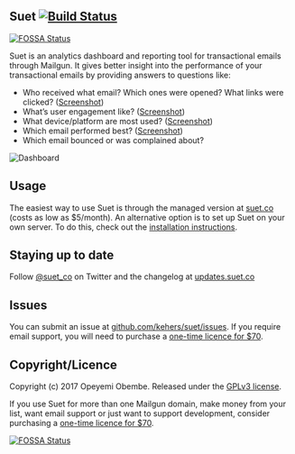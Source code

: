 ## Suet [![Build Status](https://travis-ci.org/kehers/suet.svg?branch=master)](https://travis-ci.org/kehers/suet)
[![FOSSA Status](https://app.fossa.io/api/projects/git%2Bgithub.com%2Fkehers%2Fsuet.svg?type=shield)](https://app.fossa.io/projects/git%2Bgithub.com%2Fkehers%2Fsuet?ref=badge_shield)

Suet is an analytics dashboard and reporting tool for transactional emails through Mailgun. It gives better insight into the performance of your transactional emails by providing answers to questions like: 

- Who received what email? Which ones were opened? What links were clicked? ([Screenshot](https://github.com/kehers/suet/raw/master/public_html/images/screenshots/feed.png))
- What’s user engagement like? ([Screenshot](https://github.com/kehers/suet/raw/master/public_html/images/screenshots/users.png))
- What device/platform are most used? ([Screenshot](https://github.com/kehers/suet/raw/master/public_html/images/screenshots/dashboard.png))
- Which email performed best? ([Screenshot](https://github.com/kehers/suet/raw/master/public_html/images/screenshots/email.png))
- Which email bounced or was complained about?

![Dashboard](https://github.com/kehers/suet/raw/master/public_html/images/screenshots/dashboard.png)

## Usage

The easiest way to use Suet is through the managed version at [suet.co](https://suet.co/) (costs as low as $5/month). An alternative option is to set up Suet on your own server. To do this, check out the [installation instructions](http://github.com/kehers/suet/blob/master/docs/installation.md).

## Staying up to date

Follow [@suet_co](http://twitter.com/suet_co) on Twitter and the changelog at [updates.suet.co](http://updates.suet.co)

## Issues

You can submit an issue at [github.com/kehers/suet/issues](http://github.com/kehers/suet/issues). If you require email support, you will need to purchase a [one-time licence for $70](https://pay.paddle.com/checkout/515197).

## Copyright/Licence

Copyright (c) 2017 Opeyemi Obembe. Released under the [GPLv3 license](https://www.gnu.org/licenses/gpl-3.0.txt).

If you use Suet for more than one Mailgun domain, make money from your list, want email support or just want to support development, consider purchasing a [one-time licence for $70](https://pay.paddle.com/checkout/515197).


[![FOSSA Status](https://app.fossa.io/api/projects/git%2Bgithub.com%2Fkehers%2Fsuet.svg?type=large)](https://app.fossa.io/projects/git%2Bgithub.com%2Fkehers%2Fsuet?ref=badge_large)